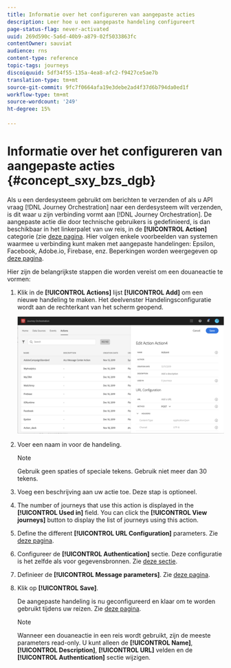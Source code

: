 ```yaml
---
title: Informatie over het configureren van aangepaste acties
description: Leer hoe u een aangepaste handeling configureert
page-status-flag: never-activated
uuid: 269d590c-5a6d-40b9-a879-02f5033863fc
contentOwner: sauviat
audience: rns
content-type: reference
topic-tags: journeys
discoiquuid: 5df34f55-135a-4ea8-afc2-f9427ce5ae7b
translation-type: tm+mt
source-git-commit: 9fc7f0664afa19e3debe2ad4f37d6b794da0ed1f
workflow-type: tm+mt
source-wordcount: '249'
ht-degree: 15%

---
```



# Informatie over het configureren van aangepaste acties {#concept_sxy_bzs_dgb}

Als u een derdesysteem gebruikt om berichten te verzenden of als u API vraag [!DNL Journey Orchestration] naar een derdesysteem wilt verzenden, is dit waar u zijn verbinding vormt aan [!DNL Journey Orchestration]. De aangepaste actie die door technische gebruikers is gedefinieerd, is dan beschikbaar in het linkerpalet van uw reis, in de **[!UICONTROL Action]** categorie (zie [deze pagina](../building-journeys/about-action-activities.md). Hier volgen enkele voorbeelden van systemen waarmee u verbinding kunt maken met aangepaste handelingen: Epsilon, Facebook, Adobe.io, Firebase, enz.
Beperkingen worden weergegeven op [deze pagina](../about/limitations.md).

Hier zijn de belangrijkste stappen die worden vereist om een douaneactie te vormen:

1. Klik in de **[!UICONTROL Actions]** lijst **[!UICONTROL Add]** om een nieuwe handeling te maken. Het deelvenster Handelingsconfiguratie wordt aan de rechterkant van het scherm geopend.

   ![](../assets/custom2.png)

1. Voer een naam in voor de handeling.

   >[!NOTE]
   >
   >Gebruik geen spaties of speciale tekens. Gebruik niet meer dan 30 tekens.

1. Voeg een beschrijving aan uw actie toe. Deze stap is optioneel.
1. The number of journeys that use this action is displayed in the **[!UICONTROL Used in]** field. You can click the **[!UICONTROL View journeys]** button to display the list of  journeys using this action.
1. Define the different **[!UICONTROL URL Configuration]** parameters. Zie [deze pagina](../action/url-configuration.md).
1. Configureer de **[!UICONTROL Authentication]** sectie. Deze configuratie is het zelfde als voor gegevensbronnen.  Zie [deze sectie](../datasource/external-data-sources.md#section_wjp_nl5_nhb).
1. Definieer de **[!UICONTROL Message parameters]**. Zie [deze pagina](../action/defining-the-message-parameters.md).
1. Klik op **[!UICONTROL Save]**.

   De aangepaste handeling is nu geconfigureerd en klaar om te worden gebruikt tijdens uw reizen. Zie [deze pagina](../building-journeys/about-action-activities.md).

   >[!NOTE]
   >
   >Wanneer een douaneactie in een reis wordt gebruikt, zijn de meeste parameters read-only. U kunt alleen de **[!UICONTROL Name]**, **[!UICONTROL Description]**, **[!UICONTROL URL]** velden en de **[!UICONTROL Authentication]** sectie wijzigen.
